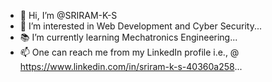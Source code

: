 - 👋 Hi, I’m @SRIRAM-K-S
- 👀 I’m interested in Web Development and Cyber Security...
- 📚 I’m currently learning Mechatronics Engineering...
- 📫 One can reach me from my LinkedIn profile i.e., @ https://www.linkedin.com/in/sriram-k-s-40360a258...

<!---
SRIRAM-K-S/SRIRAM-K-S is a ✨ special ✨ repository because its `README.md` (this file) appears on your GitHub profile.
You can click the Preview link to take a look at your changes.
--->
